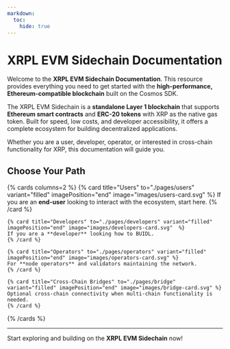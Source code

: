```yaml
---
markdown:
  toc:
    hide: true
---
```


# XRPL EVM Sidechain Documentation

Welcome to the **XRPL EVM Sidechain Documentation**. This resource provides everything you need to get started with the **high-performance, Ethereum-compatible blockchain** built on the Cosmos SDK.

The XRPL EVM Sidechain is a **standalone Layer 1 blockchain** that supports **Ethereum smart contracts** and **ERC-20 tokens** with XRP as the native gas token. Built for speed, low costs, and developer accessibility, it offers a complete ecosystem for building decentralized applications.

Whether you are a user, developer, operator, or interested in cross-chain functionality for XRP, this documentation will guide you.

## Choose Your Path

{% cards columns=2  %}
{% card title="Users" to="./pages/users" variant="filled" imagePosition="end" image="images/users-card.svg" %}
If you are an **end-user** looking to interact with the ecosystem, start here.
{% /card %}

    {% card title="Developers" to="./pages/developers" variant="filled" imagePosition="end" image="images/developers-card.svg"  %}
    If you are a **developer** looking how to BUIDL.
    {% /card %}

    {% card title="Operators" to="./pages/operators" variant="filled" imagePosition="end" image="images/operators-card.svg" %}
    For **node operators** and validators maintaining the network.
    {% /card %}

    {% card title="Cross-Chain Bridges" to="./pages/bridge" variant="filled" imagePosition="end" image="images/bridge-card.svg" %}
    Optional cross-chain connectivity when multi-chain functionality is needed.
    {% /card %}

{% /cards %}

---

Start exploring and building on the **XRPL EVM Sidechain** now!
